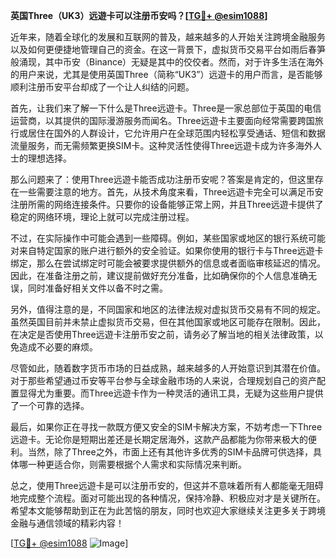 **英国Three（UK3）远遊卡可以注册币安吗？[[TG💪+ @esim1088](https://t.me/s/esim1088)]**

近年来，随着全球化的发展和互联网的普及，越来越多的人开始关注跨境金融服务以及如何更便捷地管理自己的资金。在这一背景下，虚拟货币交易平台如雨后春笋般涌现，其中币安（Binance）无疑是其中的佼佼者。然而，对于许多生活在海外的用户来说，尤其是使用英国Three（简称“UK3”）远遊卡的用户而言，是否能够顺利注册币安平台却成了一个让人纠结的问题。

首先，让我们来了解一下什么是Three远遊卡。Three是一家总部位于英国的电信运营商，以其提供的国际漫游服务而闻名。Three远遊卡主要面向经常需要跨国旅行或居住在国外的人群设计，它允许用户在全球范围内轻松享受通话、短信和数据流量服务，而无需频繁更换SIM卡。这种灵活性使得Three远遊卡成为许多海外人士的理想选择。

那么问题来了：使用Three远遊卡能否成功注册币安呢？答案是肯定的，但这里存在一些需要注意的地方。首先，从技术角度来看，Three远遊卡完全可以满足币安注册所需的网络连接条件。只要你的设备能够正常上网，并且Three远遊卡提供了稳定的网络环境，理论上就可以完成注册过程。

不过，在实际操作中可能会遇到一些障碍。例如，某些国家或地区的银行系统可能对来自特定国家的账户进行额外的安全验证。如果你使用的银行卡与Three远遊卡绑定，那么在尝试绑定时可能会被要求提供额外的信息或者面临审核延迟的情况。因此，在准备注册之前，建议提前做好充分准备，比如确保你的个人信息准确无误，同时准备好相关文件以备不时之需。

另外，值得注意的是，不同国家和地区的法律法规对虚拟货币交易有不同的规定。虽然英国目前并未禁止虚拟货币交易，但在其他国家或地区可能存在限制。因此，在决定是否使用Three远遊卡注册币安之前，请务必了解当地的相关法律政策，以免造成不必要的麻烦。

尽管如此，随着数字货币市场的日益成熟，越来越多的人开始意识到其潜在价值。对于那些希望通过币安等平台参与全球金融市场的人来说，合理规划自己的资产配置显得尤为重要。而Three远遊卡作为一种灵活的通讯工具，无疑为这些用户提供了一个可靠的选择。

最后，如果你正在寻找一款既方便又安全的SIM卡解决方案，不妨考虑一下Three远遊卡。无论你是短期出差还是长期定居海外，这款产品都能为你带来极大的便利。当然，除了Three之外，市面上还有其他许多优秀的SIM卡品牌可供选择，具体哪一种更适合你，则需要根据个人需求和实际情况来判断。

总之，使用Three远遊卡是可以注册币安的，但这并不意味着所有人都能毫无阻碍地完成整个流程。面对可能出现的各种情况，保持冷静、积极应对才是关键所在。希望本文能够帮助到正在为此苦恼的朋友，同时也欢迎大家继续关注更多关于跨境金融与通信领域的精彩内容！

[[TG💪+ @esim1088](https://t.me/s/esim1088) ![Image](https://i.postimg.cc/4NQfJmqS/Snipaste-2025-05-13-00-14-12.png)]